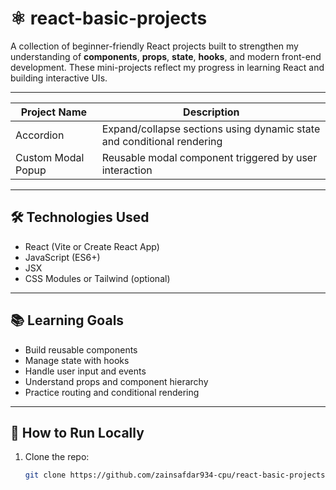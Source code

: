 # ⚛️ react-basic-projects

A collection of beginner-friendly React projects built to strengthen my understanding of **components**, **props**, **state**, **hooks**, and modern front-end development. These mini-projects reflect my progress in learning React and building interactive UIs.

---

| Project Name           | Description                                                                 |
|------------------------|-----------------------------------------------------------------------------|
| Accordion              | Expand/collapse sections using dynamic state and conditional rendering      |
| Custom Modal Popup     | Reusable modal component triggered by user interaction                      |

---

## 🛠️ Technologies Used
- React (Vite or Create React App)
- JavaScript (ES6+)
- JSX
- CSS Modules or Tailwind (optional)

---

## 📚 Learning Goals
- Build reusable components
- Manage state with hooks
- Handle user input and events
- Understand props and component hierarchy
- Practice routing and conditional rendering

---

## 🧠 How to Run Locally
1. Clone the repo:
   ```bash
   git clone https://github.com/zainsafdar934-cpu/react-basic-projects.git
